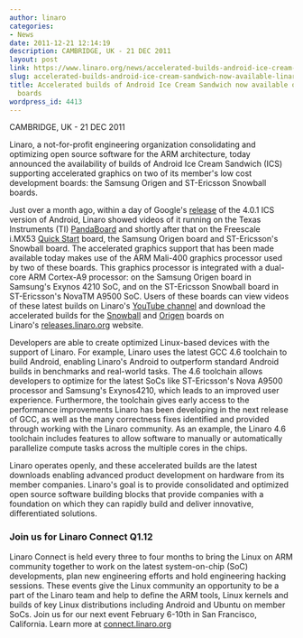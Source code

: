 ```yaml
---
author: linaro
categories:
- News
date: 2011-12-21 12:14:19
description: CAMBRIDGE, UK - 21 DEC 2011
layout: post
link: https://www.linaro.org/news/accelerated-builds-android-ice-cream-sandwich-now-available-linaro-member-boards/
slug: accelerated-builds-android-ice-cream-sandwich-now-available-linaro-member-boards
title: Accelerated builds of Android Ice Cream Sandwich now available on Linaro member
  boards
wordpress_id: 4413
---
```


CAMBRIDGE, UK - 21 DEC 2011

Linaro, a not-for-profit engineering organization consolidating and optimizing open source software for the ARM architecture, today announced the availability of builds of Android Ice Cream Sandwich (ICS) supporting accelerated graphics on two of its member's low cost development boards: the Samsung Origen and ST-Ericsson Snowball boards.

Just over a month ago, within a day of Google's [release](http://source.android.com/source/downloading.html) of the 4.0.1 ICS version of Android, Linaro showed videos of it running on the Texas Instruments (TI) [PandaBoard](http://www.youtube.com/watch?v=eaVszdsZ8aY) and shortly after that on the Freescale i.MX53 [Quick Start](http://www.youtube.com/watch?v=bjvJE5uirxE) board, the Samsung Origen board and ST-Ericsson's Snowball board. The accelerated graphics support that has been made available today makes use of the ARM Mali-400 graphics processor used by two of these boards. This graphics processor is integrated with a dual-core ARM Cortex-A9 processor: on the Samsung Origen board in Samsung's Exynos 4210 SoC, and on the ST-Ericsson Snowball board in ST-Ericsson's NovaTM A9500 SoC. Users of these boards can view videos of these latest builds on Linaro's [YouTube channel](http://www.youtube.com/user/LinaroOrg) and download the accelerated builds for the [Snowball](https://releases.linaro.org/archive/11.12/android/leb-snowball/) and [Origen](https://releases.linaro.org/archive/11.12/android/leb-origen/) boards on Linaro's [releases.linaro.org](http://releases.linaro.org/) website.

Developers are able to create optimized Linux-based devices with the support of Linaro. For example, Linaro uses the latest GCC 4.6 toolchain to build Android, enabling Linaro's Android to outperform standard Android builds in benchmarks and real-world tasks. The 4.6 toolchain allows developers to optimize for the latest SoCs like ST-Ericsson's Nova A9500 processor and Samsung's Exynos4210, which leads to an improved user experience. Furthermore, the toolchain gives early access to the performance improvements Linaro has been developing in the next release of GCC, as well as the many correctness fixes identified and provided through working with the Linaro community. As an example, the Linaro 4.6 toolchain includes features to allow software to manually or automatically parallelize compute tasks across the multiple cores in the chips.

Linaro operates openly, and these accelerated builds are the latest downloads enabling advanced product development on hardware from its member companies. Linaro's goal is to provide consolidated and optimized open source software building blocks that provide companies with a foundation on which they can rapidly build and deliver innovative, differentiated solutions.


### Join us for Linaro Connect Q1.12


Linaro Connect is held every three to four months to bring the Linux on ARM community together to work on the latest system-on-chip (SoC) developments, plan new engineering efforts and hold engineering hacking sessions. These events give the Linux community an opportunity to be a part of the Linaro team and help to define the ARM tools, Linux kernels and builds of key Linux distributions including Android and Ubuntu on member SoCs. Join us for our next event February 6-10th in San Francisco, California. Learn more at [connect.linaro.org](http://connect.linaro.org/)
